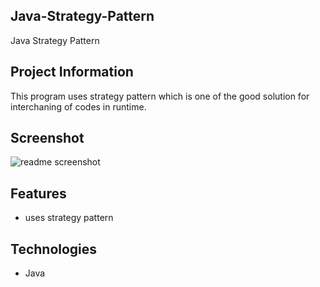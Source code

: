
## Java-Strategy-Pattern

Java Strategy Pattern

## Project Information

This program uses strategy pattern which is one of the good solution for interchaning of codes in runtime.

## Screenshot

![readme screenshot](https://user-images.githubusercontent.com/71702837/122388111-22c63a00-cfa2-11eb-9dd3-315f075e78b1.png)

## Features
* uses strategy pattern

## Technologies
* Java
